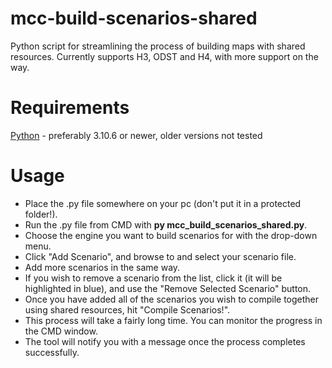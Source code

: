 # mcc-build-scenarios-shared
Python script for streamlining the process of building maps with shared resources.
Currently supports H3, ODST and H4, with more support on the way.

# Requirements
[Python](https://www.python.org/) - preferably 3.10.6 or newer, older versions not tested

# Usage
* Place the .py file somewhere on your pc (don't put it in a protected folder!).
* Run the .py file from CMD with **py mcc_build_scenarios_shared.py**.
* Choose the engine you want to build scenarios for with the drop-down menu.
* Click "Add Scenario", and browse to and select your scenario file.
* Add more scenarios in the same way.
* If you wish to remove a scenario from the list, click it (it will be highlighted in blue), and use the "Remove Selected Scenario" button.
* Once you have added all of the scenarios you wish to compile together using shared resources, hit "Compile Scenarios!".
* This process will take a fairly long time. You can monitor the progress in the CMD window.
* The tool will notify you with a message once the process completes successfully.